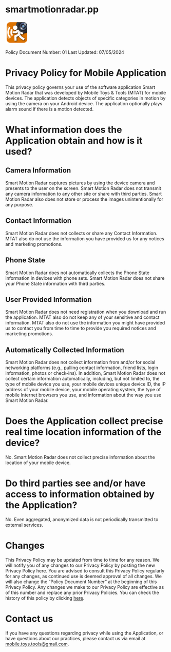# smartmotionradar.pp
![This is an image](ic_launcher.png)

Policy Document Number: 01
Last Updated: 07/05/2024

# Privacy Policy for Mobile Application
This privacy policy governs your use of the software application Smart Motion Radar that was developed by Mobile Toys & Tools (MTAT) for mobile devices. The application detects objects of specific categories in motion by using the camera on your Android device. The application optionally plays alarm sound if there is a motion detected. 

# What information does the Application obtain and how is it used?
## Camera Information
Smart Motion Radar captures pictures by using the device camera and presents to the user on the screen. Smart Motion Radar does not transmit any camera information to any other site or share with third parties. Smart Motion Radar also does not store or process the images unintentionally for any purpose.

## Contact Information
Smart Motion Radar does not collects or share any Contact Information.  MTAT also do not use the information you have provided us for any notices and marketing promotions.

## Phone State
Smart Motion Radar does not automatically collects the Phone State information in devices with phone sets. Smart Motion Radar does not share your Phone State information with third parties.

## User Provided Information
Smart Motion Radar does not need registration when you download and run the application. MTAT also do not keep any of your sensitive and contact information. MTAT also do not use the information you might have provided us to contact you from time to time to provide you required notices and marketing promotions.

## Automatically Collected Information
Smart Motion Radar does not collect information from and/or for social networking platforms (e.g., pulling contact information, friend lists, login information, photos or check-ins). In addition, Smart Motion Radar does not collect certain information automatically, including, but not limited to, the type of mobile device you use, your mobile devices unique device ID, the IP address of your mobile device, your mobile operating system, the type of mobile Internet browsers you use, and information about the way you use Smart Motion Radar.

# Does the Application collect precise real time location information of the device?
No. Smart Motion Radar does not collect precise information about the location of your mobile device.

# Do third parties see and/or have access to information obtained by the Application?
 No. Even aggregated, anonymized data is not periodically transmitted to external services.

# Changes
This Privacy Policy may be updated from time to time for any reason. We will notify you of any changes to our Privacy Policy by posting the new Privacy Policy here. You are advised to consult this Privacy Policy regularly for any changes, as continued use is deemed approval of all changes. We will also change the “Policy Document Number” at the beginning of this Privacy Policy. Any changes we make to our Privacy Policy are effective as of this number and replace any prior Privacy Policies. You can check the history of this policy by clicking [here](https://drive.google.com/drive/folders/1Ho0rbfdQuLfj0tIYxRpu5OyM71tuZG05?usp=drive_link).

# Contact us
If you have any questions regarding privacy while using the Application, or have questions about our practices, please contact us via email at mobile.toys.tools@gmail.com.
